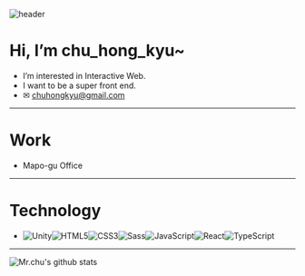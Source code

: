 ![header](https://capsule-render.vercel.app/api?type=waving&height=200&text=Welcome_Mr_chu!&fontAlign=60&fontAlignY=35&color=gradient)
# Hi, I’m chu_hong_kyu~
- I’m interested in Interactive Web.
- I want to be a super front end.
- ✉ chuhongkyu@gmail.com
--------------
# Work
- Mapo-gu Office
--------------
# Technology
- <img alt="Unity" src="https://img.shields.io/badge/Unity-5f5a5f?style=flat-square&logo=Unity&logoColor=white"/><img alt="HTML5" src="https://img.shields.io/badge/HTML5-E34F26?style=flat-square&logo=HTML5&logoColor=white"/><img alt="CSS3" src="https://img.shields.io/badge/CSS3-1572B6?style=flat-square&logo=CSS3&logoColor=white"/><img alt="Sass" src="https://img.shields.io/badge/Sass-CC6699?style=flat-square&logo=Sass&logoColor=white"/><img alt="JavaScript" src="https://img.shields.io/badge/JavaScript-F7DF1E?style=flat-square&logo=JavaScript&logoColor=white"/><img alt="React" src="https://img.shields.io/badge/React-61DAFB?style=flat-square&logo=React&logoColor=white"/><img alt="TypeScript" src="https://img.shields.io/badge/TypeScript-3178C6?style=flat-square&logo=TypeScript&logoColor=white"/>
--------------
![Mr.chu's github stats](https://github-readme-stats.vercel.app/api?username=chuhongkyu&show_icons=true&theme=maroongold)

